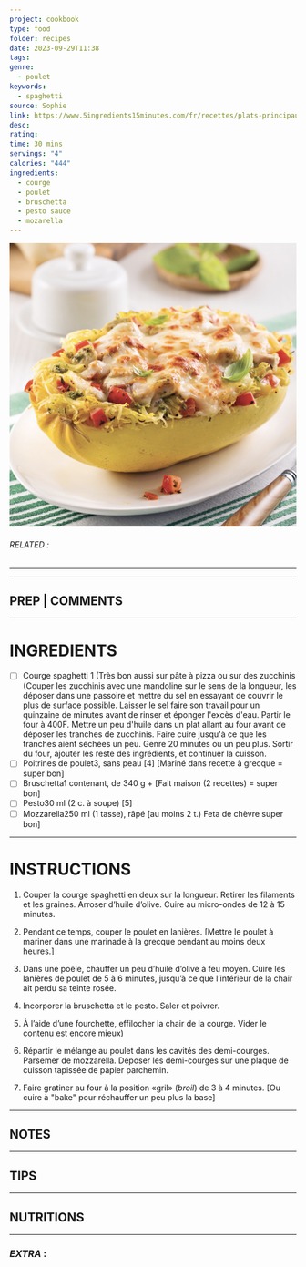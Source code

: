 ```yaml
---
project: cookbook
type: food
folder: recipes
date: 2023-09-29T11:38
tags: 
genre:
  - poulet
keywords:
  - spaghetti
source: Sophie
link: https://www.5ingredients15minutes.com/fr/recettes/plats-principaux/poulet/courge-spaghetti-gratinee-au-poulet-pesto-et-bruschetta/?gallery=pp-8328
desc: 
rating: 
time: 30 mins
servings: "4"
calories: "444"
ingredients:
  - courge
  - poulet
  - bruschetta
  - pesto sauce
  - mozarella
---
```


![IMAGE](image_521.png)

###### *RELATED* : 
---


---
## PREP | COMMENTS



---
# INGREDIENTS

- [ ] Courge spaghetti 1 (Très bon aussi sur pâte à pizza ou sur des zucchinis (Couper les zucchinis avec une mandoline sur le sens de la longueur, les déposer dans une passoire et mettre du sel en essayant de couvrir le plus de surface possible. Laisser le sel faire son travail pour un quinzaine de minutes avant de rinser et éponger l'excès d'eau. Partir le four à 400F. Mettre un peu d'huile dans un plat allant au four avant de déposer les tranches de zucchinis. Faire cuire jusqu'à ce que les tranches aient séchées un peu. Genre 20 minutes ou un peu plus. Sortir du four, ajouter les reste des ingrédients, et continuer la cuisson.
- [ ] Poitrines de poulet3, sans peau [4]  [Mariné dans recette à grecque = super bon]
- [ ] Bruschetta1 contenant, de 340 g + [Fait maison (2 recettes) = super bon]
- [ ] Pesto30 ml (2 c. à soupe) [5]
- [ ] Mozzarella250 ml (1 tasse), râpé [au moins 2 t.) Feta de chèvre super bon]

---
# INSTRUCTIONS

1. Couper la courge spaghetti en deux sur la longueur. Retirer les filaments et les graines. Arroser d’huile d’olive. Cuire au micro-ondes de 12 à 15 minutes.
    
2. Pendant ce temps, couper le poulet en lanières. [Mettre le poulet à mariner dans une marinade à la grecque pendant au moins deux heures.]
    
3. Dans une poêle, chauffer un peu d’huile d’olive à feu moyen. Cuire les lanières de poulet de 5 à 6 minutes, jusqu’à ce que l’intérieur de la chair ait perdu sa teinte rosée.
    
4. Incorporer la bruschetta et le pesto. Saler et poivrer.
    
5. À l’aide d’une fourchette, effilocher la chair de la courge. Vider le contenu est encore mieux)
    
6. Répartir le mélange au poulet dans les cavités des demi-courges. Parsemer de mozzarella. Déposer les demi-courges sur une plaque de cuisson tapissée de papier parchemin.
    
7. Faire gratiner au four à la position «gril» (_broil_) de 3 à 4 minutes. [Ou cuire à "bake" pour réchauffer un peu plus la base]

---
## NOTES



---
## TIPS



---
## NUTRITIONS



---
### *EXTRA* :



